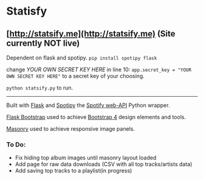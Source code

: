 # Statisfy

[http://statsify.me](http://statsify.me) (Site currently NOT live)
---
Dependent on flask and spotipy.
```pip install spotipy flask```

change *YOUR OWN SECRET KEY HERE* in line 10: `app.secret_key = "YOUR OWN SECRET KEY HERE"` to a secret key of your choosing.

`python statsify.py` to run.

___
Built with [Flask](http://flask.pocoo.org/) and [Spotipy]() the [Spotify web-API](https://developer.spotify.com/web-api/) Python wrapper.

[Flask Bootstrap](https://pythonhosted.org/Flask-Bootstrap/) used to achieve [Bootstrap 4](http://getbootstrap.com/) design elements and tools.

[Masonry](https://masonry.desandro.com/) used to achieve responsive image panels.


### To Do:
- Fix hiding top album images until masonry layout loaded
- Add page for raw data downloads (CSV with all top tracks/artists data)
- Add saving top tracks to a playlist(in progress)
